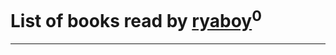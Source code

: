 # List of books read by [ryaboy](https://www.facebook.com/profile.php?id=2211667252441320)<sup>0</sup>
---

